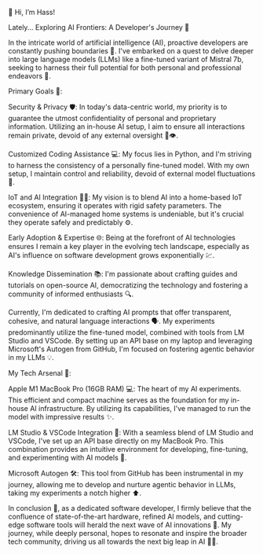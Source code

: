 👋 Hi, I’m Hass!

Lately... Exploring AI Frontiers: A Developer's Journey 🌌

In the intricate world of artificial intelligence (AI), proactive developers are constantly pushing boundaries 🚀. 
I've embarked on a quest to delve deeper into large language models (LLMs) like a fine-tuned variant of Mistral 7b, 
seeking to harness their full potential for both personal and professional endeavors 🧠.

Primary Goals 🎯:

Security & Privacy 🛡️: In today's data-centric world, my priority is to guarantee the utmost confidentiality of 
personal and proprietary information. Utilizing an in-house AI setup, I aim to ensure all interactions remain private, 
devoid of any external oversight 🚫👁️.

Customized Coding Assistance 💻: My focus lies in Python, and I'm striving to harness the consistency of a personally 
fine-tuned model. With my own setup, I maintain control and reliability, devoid of external model fluctuations 🐍.

IoT and AI Integration 🏡🤖: My vision is to blend AI into a home-based IoT ecosystem, ensuring it operates with rigid 
safety parameters. The convenience of AI-managed home systems is undeniable, but it's crucial they operate safely and 
predictably ⚙️.

Early Adoption & Expertise 🌐: Being at the forefront of AI technologies ensures I remain a key player in the evolving 
tech landscape, especially as AI's influence on software development grows exponentially 💹.

Knowledge Dissemination 📚: I'm passionate about crafting guides and tutorials on open-source AI, democratizing the 
technology and fostering a community of informed enthusiasts 🔍.

Currently, I'm dedicated to crafting AI prompts that offer transparent, cohesive, and natural language interactions 🗣️. 
My experiments predominantly utilize the fine-tuned model, combined with tools from LM Studio and VSCode. By setting up 
an API base on my laptop and leveraging Microsoft's Autogen from GitHub, I'm focused on fostering agentic behavior 
in my LLMs 💡.

My Tech Arsenal 🔧:

Apple M1 MacBook Pro (16GB RAM) 💻: The heart of my AI experiments. This efficient and compact machine serves as the 
foundation for my in-house AI infrastructure. By utilizing its capabilities, I've managed to run the model with 
impressive results ✨.

LM Studio & VSCode Integration 🧩: With a seamless blend of LM Studio and VSCode, I've set up an API base directly on 
my MacBook Pro. This combination provides an intuitive environment for developing, fine-tuning, and experimenting 
with AI models 🔗.

Microsoft Autogen 🛠️: This tool from GitHub has been instrumental in my journey, allowing me to develop and nurture 
agentic behavior in LLMs, taking my experiments a notch higher ⬆️.

In conclusion 📜, as a dedicated software developer, I firmly believe that the confluence of state-of-the-art hardware, 
refined AI models, and cutting-edge software tools will herald the next wave of AI innovations 🌊. My journey, 
while deeply personal, hopes to resonate and inspire the broader tech community, driving us all towards the 
next big leap in AI 🚀🌐.

